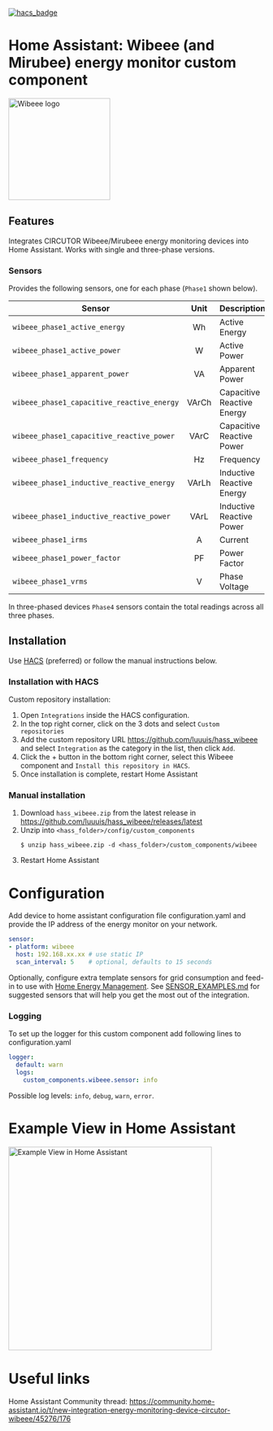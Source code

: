 [![hacs_badge](https://img.shields.io/badge/HACS-Custom-orange.svg?style=for-the-badge)](https://github.com/hacs/integration)  

# Home Assistant: Wibeee (and Mirubee) energy monitor custom component
<img src="https://wibeee.com/wp-content/uploads/2018/09/logo.png" width="200" alt="Wibeee logo"/>

## Features

Integrates CIRCUTOR Wibeee/Mirubeee energy monitoring devices into Home Assistant. Works
with single and three-phase versions.

### Sensors
Provides the following sensors, one for each phase (`Phase1` shown below).

| Sensor                                     | Unit  | Description       |
| -------------------------------------------|:------:|------------------|
| `wibeee_phase1_active_energy`              | Wh    | Active Energy |
| `wibeee_phase1_active_power`               | W     | Active Power |
| `wibeee_phase1_apparent_power`             | VA    | Apparent Power |
| `wibeee_phase1_capacitive_reactive_energy` | VArCh | Capacitive Reactive Energy |
| `wibeee_phase1_capacitive_reactive_power`  | VArC  | Capacitive Reactive Power |
| `wibeee_phase1_frequency`                  | Hz    | Frequency |
| `wibeee_phase1_inductive_reactive_energy`  | VArLh | Inductive Reactive Energy |
| `wibeee_phase1_inductive_reactive_power`   | VArL  | Inductive Reactive Power |
| `wibeee_phase1_irms`                       | A     | Current |
| `wibeee_phase1_power_factor`               | PF    | Power Factor |
| `wibeee_phase1_vrms`                       | V     | Phase Voltage |

In three-phased devices `Phase4` sensors contain the total readings across all three phases.

## Installation

Use [HACS](https://hacs.xyz) (preferred) or follow the manual instructions below.

### Installation with HACS

Custom repository installation:
1. Open `Integrations` inside the HACS configuration.
3. In the top right corner, click on the 3 dots and select `Custom repositories`
4. Add the custom repository URL https://github.com/luuuis/hass_wibeee and select `Integration` as
   the category in the list, then click `Add`.
5. Click the + button in the bottom right corner, select this Wibeee component and `Install this repository in HACS`.
6. Once installation is complete, restart Home Assistant

### Manual installation

1. Download `hass_wibeee.zip` from the latest release in https://github.com/luuuis/hass_wibeee/releases/latest
2. Unzip into `<hass_folder>/config/custom_components`
    ```shell
    $ unzip hass_wibeee.zip -d <hass_folder>/custom_components/wibeee
    ```
3. Restart Home Assistant

# Configuration
Add device to home assistant configuration file configuration.yaml and provide the IP address
of the energy monitor on your network.

```yaml
sensor:
- platform: wibeee
  host: 192.168.xx.xx # use static IP
  scan_interval: 5    # optional, defaults to 15 seconds
```

Optionally, configure extra template sensors for grid consumption and feed-in to use
with [Home Energy Management](https://www.home-assistant.io/home-energy-management/). See [SENSOR_EXAMPLES.md](./SENSOR_EXAMPLES.md)
for suggested sensors that will help you get the most out of the integration.  

### Logging

To set up the logger for this custom component add following lines to configuration.yaml

```yaml
logger:
  default: warn
  logs:
    custom_components.wibeee.sensor: info
```

Possible log levels: `info`, `debug`, `warn`, `error`.

# Example View in Home Assistant

<img src="https://i.imgur.com/PL3Qr4L.png" alt="Example View in Home Assistant" width="400"/>

# Useful links

Home Assistant Community thread:
https://community.home-assistant.io/t/new-integration-energy-monitoring-device-circutor-wibeee/45276/176
